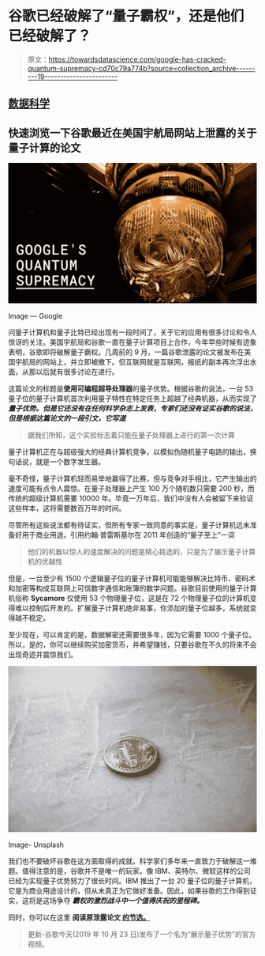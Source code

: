# 谷歌已经破解了“量子霸权”，还是他们已经破解了？

> 原文：<https://towardsdatascience.com/google-has-cracked-quantum-supremacy-cd70c79a774b?source=collection_archive---------19----------------------->

## [数据科学](/data-science/)

## 快速浏览一下谷歌最近在美国宇航局网站上泄露的关于量子计算的论文

![](img/9967df55f893f1cea7869945075f8d6d.png)

Image — Google

问量子计算机和量子比特已经出现有一段时间了，关于它的应用有很多讨论和令人惊讶的关注。美国宇航局和谷歌一直在量子计算项目上合作，今年早些时候有迹象表明，谷歌即将破解量子霸权。几周前的 9 月，一篇谷歌泄露的论文被发布在美国宇航局的网站上，并立即被撤下。但互联网就是互联网，报纸的副本再次浮出水面，从那以后就有很多讨论在进行。

这篇论文的标题是**使用可编程超导处理器**的量子优势。根据谷歌的说法，一台 53 量子位的量子计算机首次利用量子特性在特定任务上超越了经典机器，从而实现了 ***量子优势。但是它还没有在任何科学杂志上发表，专家们还没有证实谷歌的说法，但是根据这篇论文的一段引文，它写道***

> 据我们所知，这个实验标志着只能在量子处理器上进行的第一次计算

量子计算机正在与超级强大的经典计算机竞争，以模拟伪随机量子电路的输出，换句话说，就是一个数字发生器。

毫不奇怪，量子计算机轻而易举地赢得了比赛，但与竞争对手相比，它产生输出的速度可能有点令人震惊。在量子处理器上产生 100 万个随机数只需要 200 秒，而传统的超级计算机需要 10000 年。毕竟一万年后，我们中没有人会被留下来验证这些样本，这将需要数百万年的时间。

尽管所有这些说法都有待证实，但所有专家一致同意的事实是，量子计算机远未准备好用于商业用途。引用约翰·普雷斯基尔在 2011 年创造的“量子至上”一词

> 他们的机器以惊人的速度解决的问题是精心挑选的，只是为了展示量子计算机的优越性

但是，一台至少有 1500 个逻辑量子位的量子计算机可能能够解决比特币、密码术和加密等构成互联网上可信数字通信和账簿的数学问题。谷歌目前使用的量子计算机俗称 **Sycamore** 仅使用 53 个物理量子位，这是在 72 个物理量子位的计算机变得难以控制后开发的。扩展量子计算机绝非易事，你添加的量子位越多，系统就变得越不稳定。

至少现在，可以肯定的是，数据解密还需要很多年，因为它需要 1000 个量子位。所以，是的，你可以继续购买加密货币，并希望赚钱，只要谷歌在不久的将来不会出现奇迹并震惊我们。

![](img/70086c410cbeee53494cd9d46a0405d9.png)

Image- Unsplash

我们也不要破坏谷歌在这方面取得的成就。科学家们多年来一直致力于破解这一难题。值得注意的是，谷歌并不是唯一的玩家。像 IBM、英特尔、微软这样的公司已经为实现量子优势努力了很长时间。IBM 推出了一台 20 量子位的量子计算机，它是为商业用途设计的，但从未真正为它做好准备。因此，如果谷歌的工作得到证实，这将是这场争夺 ***霸权的激烈战斗中一个值得庆祝的里程碑。***

同时，你可以在这里 **阅读原泄露论文 [**的节选。**](http://www.spaceref.com/news/viewsr.html?pid=52862)**

> 更新-谷歌今天(2019 年 10 月 23 日)发布了一个名为“展示量子优势”的官方视频。